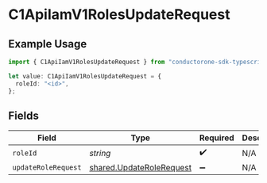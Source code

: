 # C1ApiIamV1RolesUpdateRequest

## Example Usage

```typescript
import { C1ApiIamV1RolesUpdateRequest } from "conductorone-sdk-typescript/sdk/models/operations";

let value: C1ApiIamV1RolesUpdateRequest = {
  roleId: "<id>",
};
```

## Fields

| Field                                                                       | Type                                                                        | Required                                                                    | Description                                                                 |
| --------------------------------------------------------------------------- | --------------------------------------------------------------------------- | --------------------------------------------------------------------------- | --------------------------------------------------------------------------- |
| `roleId`                                                                    | *string*                                                                    | :heavy_check_mark:                                                          | N/A                                                                         |
| `updateRoleRequest`                                                         | [shared.UpdateRoleRequest](../../../sdk/models/shared/updaterolerequest.md) | :heavy_minus_sign:                                                          | N/A                                                                         |
